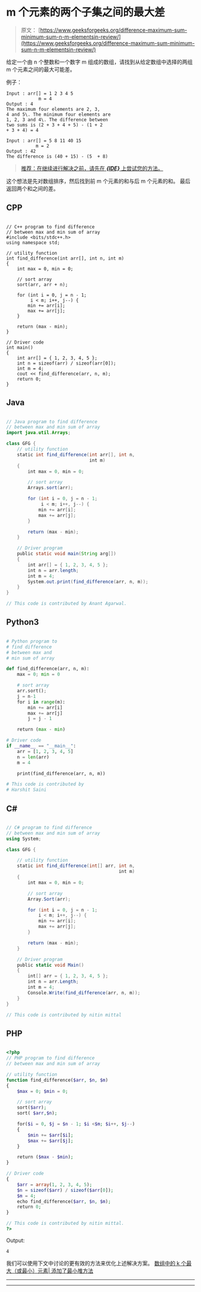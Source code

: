 # m 个元素的两个子集之间的最大差

> 原文： [https://www.geeksforgeeks.org/difference-maximum-sum-minimum-sum-n-m-elementsin-review/](https://www.geeksforgeeks.org/difference-maximum-sum-minimum-sum-n-m-elementsin-review/)

给定一个由 n 个整数和一个数字 m 组成的数组，请找到从给定数组中选择的两组 m 个元素之间的最大可能差。

例子：

```
Input : arr[] = 1 2 3 4 5
            m = 4
Output : 4
The maximum four elements are 2, 3, 
4 and 5\. The minimum four elements are 
1, 2, 3 and 4\. The difference between
two sums is (2 + 3 + 4 + 5) - (1 + 2
+ 3 + 4) = 4

Input : arr[] = 5 8 11 40 15
           m = 2
Output : 42
The difference is (40 + 15) - (5  + 8)           

```

> [推荐：在继续进行解决之前，请先在 ***{IDE}*** 上尝试您的方法。](https://ide.geeksforgeeks.org/)

这个想法是先对数组排序，然后找到前 m 个元素的和与后 m 个元素的和。 最后返回两个和之间的差。

## CPP

```

// C++ program to find difference 
// between max and min sum of array 
#include <bits/stdc++.h> 
using namespace std; 

// utility function 
int find_difference(int arr[], int n, int m) 
{ 
    int max = 0, min = 0; 

    // sort array 
    sort(arr, arr + n); 

    for (int i = 0, j = n - 1; 
         i < m; i++, j--) { 
        min += arr[i]; 
        max += arr[j]; 
    } 

    return (max - min); 
} 

// Driver code 
int main() 
{ 
    int arr[] = { 1, 2, 3, 4, 5 }; 
    int n = sizeof(arr) / sizeof(arr[0]); 
    int m = 4; 
    cout << find_difference(arr, n, m); 
    return 0; 
} 

```

## Java

```java

// Java program to find difference 
// between max and min sum of array 
import java.util.Arrays; 

class GFG { 
    // utility function 
    static int find_difference(int arr[], int n, 
                               int m) 
    { 
        int max = 0, min = 0; 

        // sort array 
        Arrays.sort(arr); 

        for (int i = 0, j = n - 1; 
             i < m; i++, j--) { 
            min += arr[i]; 
            max += arr[j]; 
        } 

        return (max - min); 
    } 

    // Driver program 
    public static void main(String arg[]) 
    { 
        int arr[] = { 1, 2, 3, 4, 5 }; 
        int n = arr.length; 
        int m = 4; 
        System.out.print(find_difference(arr, n, m)); 
    } 
} 

// This code is contributed by Anant Agarwal. 

```

## Python3

```py

# Python program to 
# find difference  
# between max and 
# min sum of array 

def find_difference(arr, n, m): 
    max = 0; min = 0

    # sort array  
    arr.sort(); 
    j = n-1 
    for i in range(m): 
        min += arr[i] 
        max += arr[j] 
        j = j - 1

    return (max - min) 

# Driver code 
if __name__ == "__main__": 
    arr = [1, 2, 3, 4, 5] 
    n = len(arr) 
    m = 4

    print(find_difference(arr, n, m))    

# This code is contributed by 
# Harshit Saini 

```

## C# 

```cs

// C# program to find difference 
// between max and min sum of array 
using System; 

class GFG { 

    // utility function 
    static int find_difference(int[] arr, int n, 
                                          int m) 
    { 
        int max = 0, min = 0; 

        // sort array 
        Array.Sort(arr); 

        for (int i = 0, j = n - 1; 
            i < m; i++, j--) { 
            min += arr[i]; 
            max += arr[j]; 
        } 

        return (max - min); 
    } 

    // Driver program 
    public static void Main() 
    { 
        int[] arr = { 1, 2, 3, 4, 5 }; 
        int n = arr.Length; 
        int m = 4; 
        Console.Write(find_difference(arr, n, m)); 
    } 
} 

// This code is contributed by nitin mittal 

```

## PHP

```php

<?php 
// PHP program to find difference 
// between max and min sum of array 

// utility function 
function find_difference($arr, $n, $m) 
{ 
    $max = 0; $min = 0; 

    // sort array 
    sort($arr); 
    sort( $arr,$n); 

    for($i = 0, $j = $n - 1; $i <$m; $i++, $j--) 
    { 
        $min += $arr[$i]; 
        $max += $arr[$j]; 
    } 

    return ($max - $min); 
} 

// Driver code 
{ 
    $arr = array(1, 2, 3, 4, 5); 
    $n = sizeof($arr) / sizeof($arr[0]); 
    $m = 4; 
    echo find_difference($arr, $n, $m); 
    return 0; 
} 

// This code is contributed by nitin mittal. 
?> 

```

Output:

```
4

```

我们可以使用下文中讨论的更有效的方法来优化上述解决方案。
[数组中的 k 个最大（或最小）元素| 添加了最小堆方法](https://www.geeksforgeeks.org/k-largestor-smallest-elements-in-an-array/)



* * *

* * *



